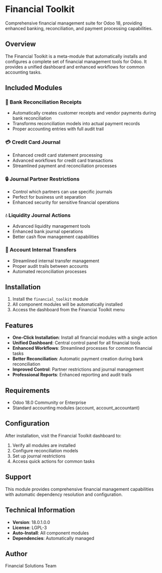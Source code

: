 # Financial Toolkit

Comprehensive financial management suite for Odoo 18, providing enhanced banking, reconciliation, and payment processing capabilities.

## Overview

The Financial Toolkit is a meta-module that automatically installs and configures a complete set of financial management tools for Odoo. It provides a unified dashboard and enhanced workflows for common accounting tasks.

## Included Modules

### 🏦 Bank Reconciliation Receipts
- Automatically creates customer receipts and vendor payments during bank reconciliation
- Transforms reconciliation models into actual payment records
- Proper accounting entries with full audit trail

### 💳 Credit Card Journal
- Enhanced credit card statement processing
- Advanced workflows for credit card transactions
- Streamlined payment and reconciliation processes

### 🔒 Journal Partner Restrictions  
- Control which partners can use specific journals
- Perfect for business unit separation
- Enhanced security for sensitive financial operations

### 💧 Liquidity Journal Actions
- Advanced liquidity management tools
- Enhanced bank journal operations
- Better cash flow management capabilities

### 🔄 Account Internal Transfers
- Streamlined internal transfer management
- Proper audit trails between accounts
- Automated reconciliation processes

## Installation

1. Install the `financial_toolkit` module
2. All component modules will be automatically installed
3. Access the dashboard from the Financial Toolkit menu

## Features

- **One-Click Installation**: Install all financial modules with a single action
- **Unified Dashboard**: Central control panel for all financial tools  
- **Enhanced Workflows**: Streamlined processes for common financial tasks
- **Better Reconciliation**: Automatic payment creation during bank reconciliation
- **Improved Control**: Partner restrictions and journal management
- **Professional Reports**: Enhanced reporting and audit trails

## Requirements

- Odoo 18.0 Community or Enterprise
- Standard accounting modules (account, account_accountant)

## Configuration

After installation, visit the Financial Toolkit dashboard to:
1. Verify all modules are installed
2. Configure reconciliation models
3. Set up journal restrictions
4. Access quick actions for common tasks

## Support

This module provides comprehensive financial management capabilities with automatic dependency resolution and configuration.

## Technical Information

- **Version**: 18.0.1.0.0
- **License**: LGPL-3
- **Auto-Install**: All component modules
- **Dependencies**: Automatically managed

## Author

Financial Solutions Team
